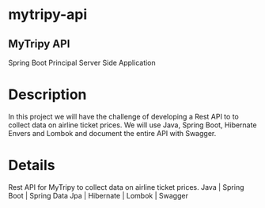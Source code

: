 # mytripy-api

## MyTripy API
Spring Boot Principal Server Side Application

# Description
In this project we will have the challenge of developing a Rest API to to collect data on airline ticket prices. We will use Java, Spring Boot, Hibernate Envers and Lombok and document the entire API with Swagger.

# Details
Rest API for MyTripy to collect data on airline ticket prices. Java | Spring Boot | Spring Data Jpa | Hibernate | Lombok | Swagger
